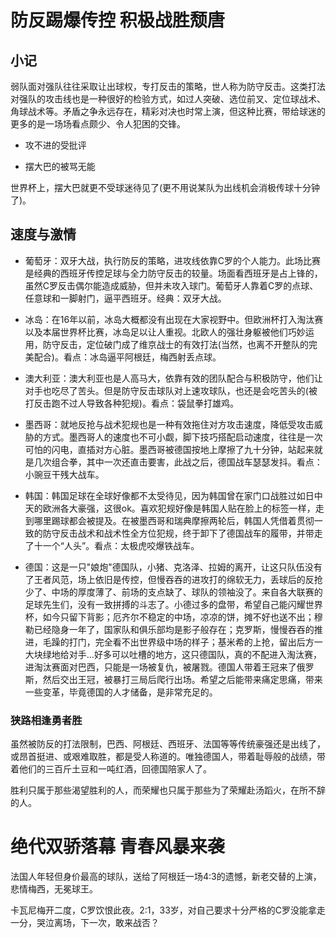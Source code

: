 # 防反踢爆传控 积极战胜颓唐

## 小记

弱队面对强队往往采取让出球权，专打反击的策略，世人称为防守反击。这类打法对强队的攻击线也是一种很好的检验方式，如过人突破、选位前叉、定位球战术、角球战术等。矛盾之争永远存在，精彩对决也时常上演，但这种比赛，带给球迷的更多的是一场场看点颇少、令人犯困的交锋。

- 攻不进的受批评

- 摆大巴的被骂无能

世界杯上，摆大巴就更不受球迷待见了(更不用说某队为出线机会消极传球十分钟了)。

## 速度与激情

- 葡萄牙：双牙大战，执行防反的策略，进攻线依靠C罗的个人能力。此场比赛是经典的西班牙传控足球与全力防守反击的较量。场面看西班牙是占上锋的，虽然C罗反击偶尔能造成威胁，但并未攻入球门。葡萄牙人靠着C罗的点球、任意球和一脚射门，逼平西班牙。经典：双牙大战。

- 冰岛：在16年以前，冰岛大概都没有出现在大家视野中。但欧洲杯打入淘汰赛以及本届世界杯比赛，冰岛足以让人重视。北欧人的强壮身躯被他们巧妙运用，防守反击，定位破门成了维京战士的有效打法(当然，也离不开整队的完美配合)。看点：冰岛逼平阿根廷，梅西射丢点球。

- 澳大利亚：澳大利亚也是人高马大，依靠有效的团队配合与积极防守，他们让对手也吃尽了苦头。但是防守反击球队对上速攻球队，也还是会吃苦头的(被打反击跑不过人导致各种犯规)。看点：袋鼠拳打雄鸡。

- 墨西哥：就地反抢与战术犯规也是一种有效拖住对方攻击速度，降低受攻击威胁的方式。墨西哥人的速度也不可小觑，脚下技巧搭配启动速度，往往是一次可怕的闪电，直插对方心脏。墨西哥被德国按地上摩擦了九十分钟，站起来就是几次组合拳，其中一次还直击要害，此战之后，德国战车瑟瑟发抖。看点：小豌豆干残大战车。

- 韩国：韩国足球在全球好像都不太受待见，因为韩国曾在家门口战胜过如日中天的欧洲各大豪强，这很ok。喜欢犯规好像是韩国人贴在脸上的标签一样，走到哪里踢球都会被提及。在被墨西哥和瑞典摩擦两轮后，韩国人凭借着贯彻一致的防守反击战术和战术性全方位犯规，终于卸下了德国战车的履带，并带走了十一个“人头”。看点：太极虎咬爆铁战车。

- 德国：这是一只"娘炮"德国队，小猪、克洛泽、拉姆的离开，让这只队伍没有了王者风范，场上依旧是传控，但慢吞吞的进攻打的绵软无力，丢球后的反抢少了、中场的厚度薄了、前场的支点缺了、球队的领袖没了。来自各大联赛的足球先生们，没有一致拼搏的斗志了。小德过多的盘带，希望自己能闪耀世界杯，如今只留下背影；厄齐尔不稳定的中场，凉凉的饼，摊不好也送不出；穆勒已经隐身一年了，国家队和俱乐部均是影子般存在；克罗斯，慢慢吞吞的推进，毛躁的打门，完全看不出世界级中场的样子；基米希的上抢，留出后方一大块绿地给对手...好多可以吐槽的地方，这只德国队，真的不配进入淘汰赛，进淘汰赛面对巴西，只能是一场被复仇，被屠戮。德国人带着王冠来了俄罗斯，然后交出王冠，被暴打三局后爬行出场。希望之后能带来痛定思痛，带来一些变革，毕竟德国的人才储备，是非常充足的。

### 狭路相逢勇者胜

虽然被防反的打法限制，巴西、阿根廷、西班牙、法国等等传统豪强还是出线了，或昂首挺进、或艰难取胜，都是受人称道的。唯独德国人，带着耻辱般的战绩，带着他们的三百斤土豆和一吨红酒，回德国陪家人了。

胜利只属于那些渴望胜利的人，而荣耀也只属于那些为了荣耀赴汤蹈火，在所不辞的人。

# 绝代双骄落幕 青春风暴来袭

法国人年轻但身价最高的球队，送给了阿根廷一场4:3的遗憾，新老交替的上演，悲情梅西，无冕球王。

卡瓦尼梅开二度，C罗饮恨此夜。2:1，33岁，对自己要求十分严格的C罗没能拿走一分，哭泣离场，下一次，敢来战否？
